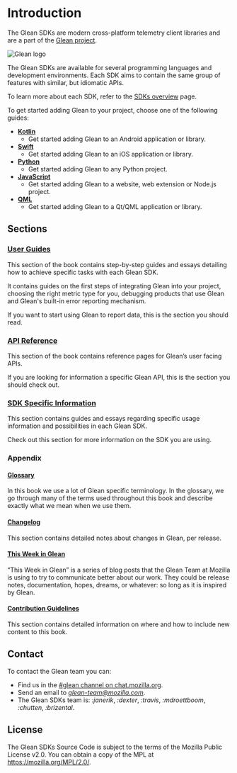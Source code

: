# Introduction

The Glean SDKs are modern cross-platform telemetry client libraries
and are a part of the [Glean project](https://docs.telemetry.mozilla.org/concepts/glean/glean.html).

![Glean logo](glean.jpeg)

The Glean SDKs are available for several programming languages and development environments.
Each SDK aims to contain the same group of features with similar, but idiomatic APIs.

To learn more about each SDK, refer to the [SDKs overview](./language-bindings/index.md) page.

To get started adding Glean to your project, choose one of the following guides:

- **[Kotlin](./user/adding-glean-to-your-project/kotlin.md)**
  - Get started adding Glean to an Android application or library.
- **[Swift](./user/adding-glean-to-your-project/swift.md)**
  - Get started adding Glean to an iOS application or library.
- **[Python](./user/adding-glean-to-your-project/python.md)**
  - Get started adding Glean to any Python project.
- **[JavaScript](./user/adding-glean-to-your-project/javascript.md)**
  - Get started adding Glean to a website, web extension or Node.js project.
- **[QML](./user/adding-glean-to-your-project/qt.md)**
  - Get started adding Glean to a Qt/QML application or library.
<!-- - **[Rust](TODO)**
  - Get started adding Glean to any Rust project.
- **[Firefox Desktop](TODO)**
  - Get started adding Glean to a Firefox Desktop component. -->

## Sections

### [User Guides](./user/adding-glean-to-your-project/index.html)

This section of the book contains step-by-step guides and essays detailing how to
achieve specific tasks with each Glean SDK.

It contains guides on the first steps of integrating Glean into your project,
choosing the right metric type for you, debugging products that use Glean and
Glean's built-in error reporting mechanism.

If you want to start using Glean to report data, this is the section you should read.

### [API Reference](./reference/yaml/index.html)

This section of the book contains reference pages for Glean’s user facing APIs.

If you are looking for information a specific Glean API, this is the section you should check out.

### [SDK Specific Information](./language-bindings/android/index.html)

This section contains guides and essays regarding specific usage information
and possibilities in each Glean SDK.

Check out this section for more information on the SDK you are using.

### Appendix

#### [Glossary](./appendix/glossary.html)

In this book we use a lot of Glean specific terminology. In the glossary, we go through
many of the terms used throughout this book and describe exactly what we mean when we use them.

#### [Changelog](./appendix/changelog/index.html)

This section contains detailed notes about changes in Glean, per release.

#### [This Week in Glean](./appendix/twig.html)

“This Week in Glean” is a series of blog posts that the Glean Team at Mozilla is using to try
to communicate better about our work. They could be release notes, documentation, hopes, dreams,
or whatever: so long as it is inspired by Glean.

#### [Contribution Guidelines](./appendix/contribution-guidelines.html)

This section contains detailed information on where and how to include new content to this book.

## Contact

To contact the Glean team you can:

- Find us in the [#glean channel on chat.mozilla.org](https://chat.mozilla.org/#/room/#glean:mozilla.org).
- Send an email to *glean-team@mozilla.com*.
- The Glean SDKs team is: *:janerik*, *:dexter*, *:travis*, *:mdroettboom*, *:chutten*, *:brizental*.

## License

The Glean SDKs Source Code is subject to the terms of the Mozilla Public License v2.0.
You can obtain a copy of the MPL at <https://mozilla.org/MPL/2.0/>.
